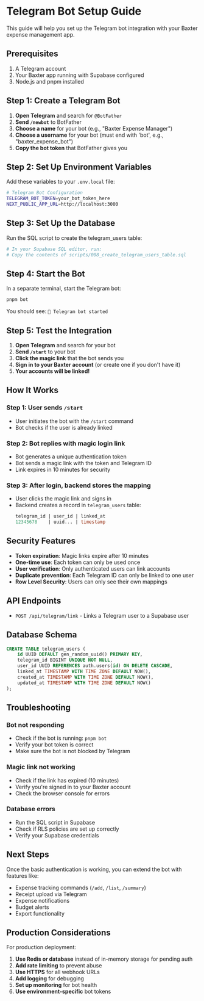 # Telegram Bot Setup Guide

This guide will help you set up the Telegram bot integration with your Baxter expense management app.

## Prerequisites

1. A Telegram account
2. Your Baxter app running with Supabase configured
3. Node.js and pnpm installed

## Step 1: Create a Telegram Bot

1. **Open Telegram** and search for `@BotFather`
2. **Send `/newbot`** to BotFather
3. **Choose a name** for your bot (e.g., "Baxter Expense Manager")
4. **Choose a username** for your bot (must end with 'bot', e.g., "baxter_expense_bot")
5. **Copy the bot token** that BotFather gives you

## Step 2: Set Up Environment Variables

Add these variables to your `.env.local` file:

```bash
# Telegram Bot Configuration
TELEGRAM_BOT_TOKEN=your_bot_token_here
NEXT_PUBLIC_APP_URL=http://localhost:3000
```

## Step 3: Set Up the Database

Run the SQL script to create the telegram_users table:

```bash
# In your Supabase SQL editor, run:
# Copy the contents of scripts/008_create_telegram_users_table.sql
```

## Step 4: Start the Bot

In a separate terminal, start the Telegram bot:

```bash
pnpm bot
```

You should see: `🤖 Telegram bot started`

## Step 5: Test the Integration

1. **Open Telegram** and search for your bot
2. **Send `/start`** to your bot
3. **Click the magic link** that the bot sends you
4. **Sign in to your Baxter account** (or create one if you don't have it)
5. **Your accounts will be linked!**

## How It Works

### Step 1: User sends `/start`
- User initiates the bot with the `/start` command
- Bot checks if the user is already linked

### Step 2: Bot replies with magic login link
- Bot generates a unique authentication token
- Bot sends a magic link with the token and Telegram ID
- Link expires in 10 minutes for security

### Step 3: After login, backend stores the mapping
- User clicks the magic link and signs in
- Backend creates a record in `telegram_users` table:
  ```sql
  telegram_id | user_id | linked_at
  12345678    | uuid... | timestamp
  ```

## Security Features

- **Token expiration**: Magic links expire after 10 minutes
- **One-time use**: Each token can only be used once
- **User verification**: Only authenticated users can link accounts
- **Duplicate prevention**: Each Telegram ID can only be linked to one user
- **Row Level Security**: Users can only see their own mappings

## API Endpoints

- `POST /api/telegram/link` - Links a Telegram user to a Supabase user

## Database Schema

```sql
CREATE TABLE telegram_users (
    id UUID DEFAULT gen_random_uuid() PRIMARY KEY,
    telegram_id BIGINT UNIQUE NOT NULL,
    user_id UUID REFERENCES auth.users(id) ON DELETE CASCADE,
    linked_at TIMESTAMP WITH TIME ZONE DEFAULT NOW(),
    created_at TIMESTAMP WITH TIME ZONE DEFAULT NOW(),
    updated_at TIMESTAMP WITH TIME ZONE DEFAULT NOW()
);
```

## Troubleshooting

### Bot not responding
- Check if the bot is running: `pnpm bot`
- Verify your bot token is correct
- Make sure the bot is not blocked by Telegram

### Magic link not working
- Check if the link has expired (10 minutes)
- Verify you're signed in to your Baxter account
- Check the browser console for errors

### Database errors
- Run the SQL script in Supabase
- Check if RLS policies are set up correctly
- Verify your Supabase credentials

## Next Steps

Once the basic authentication is working, you can extend the bot with features like:

- Expense tracking commands (`/add`, `/list`, `/summary`)
- Receipt upload via Telegram
- Expense notifications
- Budget alerts
- Export functionality

## Production Considerations

For production deployment:

1. **Use Redis or database** instead of in-memory storage for pending auth
2. **Add rate limiting** to prevent abuse
3. **Use HTTPS** for all webhook URLs
4. **Add logging** for debugging
5. **Set up monitoring** for bot health
6. **Use environment-specific** bot tokens 